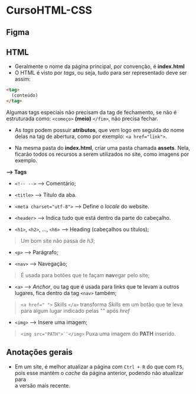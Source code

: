 # CursoHTML-CSS

## Figma

## HTML

- Geralmente o nome da página principal, por convenção, é **index.html**
- O HTML é visto por *tags*, ou seja, tudo para ser representado deve ser assim:  
```html
<tag>
  (conteúdo)
</tag>
```
Algumas tags especiais não precisam da tag de fechamento, se não é estruturada 
como: `<começo>` **(meio)** `</fim>`, não precisa fechar.
  
- As *tags* podem possuir **atributos**, que vem logo em seguida do nome delas 
na tag de abertura, como por exemplo: `<a href="link">`.
  
- Na mesma pasta do **index.html**, criar uma pasta chamada **assets**.
Nela, ficarão todos os recursos a serem utilizados no site, como imagens
por exemplo.
  
  
**--> Tags**

- `<!-- -->` --> Comentário;
  
- `<title>` --> Título da aba.
  
- `<meta charset="utf-8">` --> Define o *locale* do website.   
  
- `<header>` --> Indica tudo que está dentro da parte do cabeçalho.
  
- `<h1>`, `<h2>`, ..., `<h6>` --> Heading (cabeçalhos ou títulos);
> Um bom site não passa de *h3*;
  
- `<p>` --> Parágrafo;
  
- `<nav>` --> Navegação;
> É usada para botões que te façam **nav**egar pelo site;
    
- `<a>` --> *Anchor*, ou tag que é usada para links que te levam a 
outros lugares, fica dentro da tag `<nav>` também;
> `<a href=" ">` Skills `</a>` transforma *Skills* em um botão que te
leva para algum lugar indicado pelas "" após *href*
  
- `<img>` --> Insere uma imagem;
> `<img src="PATH">``</img>` Puxa uma imagem do **PATH** inserido.


## Anotações gerais
  
- Em um site, é melhor atualizar a página com `Ctrl + R` do que com `F5`,  
pois esse mantém o *cache* da página anterior, podendo não atualizar para  
a versão mais recente.
